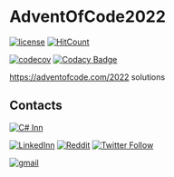 # AdventOfCode2022

[![license](https://img.shields.io/github/license/Almantask/AdventOfCode2021.svg)](https://github.com/Almantask/AdventOfCode2022/blob/main/LICENSE)
[![HitCount](http://hits.dwyl.com/Almantask/AdventOfCode2021.svg)](http://hits.dwyl.com//Almantask/AdventOfCode2022)

[![codecov](https://codecov.io/gh/Almantask/AdventOfCode2022/branch/main/graph/badge.svg?token=0QKB5JAGYE)](https://codecov.io/gh/Almantask/AdventOfCode2022)
[![Codacy Badge](https://app.codacy.com/project/badge/Grade/c9a078ac6955471f8705d28e16c176fc)](https://www.codacy.com/gh/Almantask/AdventOfCode2022/dashboard?utm_source=github.com&amp;utm_medium=referral&amp;utm_content=Almantask/AdventOfCode2022&amp;utm_campaign=Badge_Grade)

https://adventofcode.com/2022 solutions

## Contacts

[![C# Inn](https://badgen.net/discord/members/rCMKcUU)](https://discord.gg/rCMKcUU)

[![LinkedInn](https://img.shields.io/badge/LinkedIn-0077B5?style=flat&logo=linkedin&logoColor=white)](https://www.linkedin.com/in/almantas-karpavicius/)
[![Reddit](https://img.shields.io/badge/Reddit-FF4500?style=flat&logo=reddit&logoColor=white)](https://www.reddit.com/user/IFriendlyHelper)
[![Twitter Follow](https://img.shields.io/twitter/follow/Kaisinel2?style=flat&logo=twitter)](https://twitter.com/Kaisinel2)

[![gmail](https://img.shields.io/badge/Gmail-D14836?style=flat&logo=gmail&logoColor=white)](mailto:almantusk@gmail.com)
